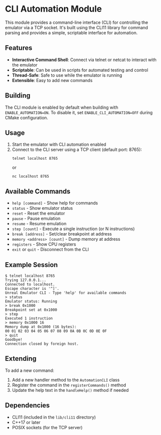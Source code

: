 # CLI Automation Module

This module provides a command-line interface (CLI) for controlling the emulator via a TCP socket. It's built using the CLI11 library for command parsing and provides a simple, scriptable interface for automation.

## Features

- **Interactive Command Shell**: Connect via telnet or netcat to interact with the emulator
- **Scriptable**: Can be used in scripts for automated testing and control
- **Thread-Safe**: Safe to use while the emulator is running
- **Extensible**: Easy to add new commands

## Building

The CLI module is enabled by default when building with `ENABLE_AUTOMATION=ON`. To disable it, set `ENABLE_CLI_AUTOMATION=OFF` during CMake configuration.

## Usage

1. Start the emulator with CLI automation enabled
2. Connect to the CLI server using a TCP client (default port: 8765):
   ```
   telnet localhost 8765
   ```
   or
   ```
   nc localhost 8765
   ```

## Available Commands

- `help [command]` - Show help for commands
- `status` - Show emulator status
- `reset` - Reset the emulator
- `pause` - Pause emulation
- `resume` - Resume emulation
- `step [count]` - Execute a single instruction (or N instructions)
- `break [address]` - Set/clear breakpoint at address
- `memory <address> [count]` - Dump memory at address
- `registers` - Show CPU registers
- `exit` or `quit` - Disconnect from the CLI

## Example Session

```
$ telnet localhost 8765
Trying 127.0.0.1...
Connected to localhost.
Escape character is '^]'.
Unreal Emulator CLI - Type 'help' for available commands
> status
Emulator status: Running
> break 0x1000
Breakpoint set at 0x1000
> step
Executed 1 instruction
> memory 0x1000 16
Memory dump at 0x1000 (16 bytes):
00 01 02 03 04 05 06 07 08 09 0A 0B 0C 0D 0E 0F
> quit
Goodbye!
Connection closed by foreign host.
```

## Extending

To add a new command:

1. Add a new handler method to the `AutomationCLI` class
2. Register the command in the `registerCommands()` method
3. Update the help text in the `handleHelp()` method if needed

## Dependencies

- CLI11 (included in the `lib/cli11` directory)
- C++17 or later
- POSIX sockets (for the TCP server)

